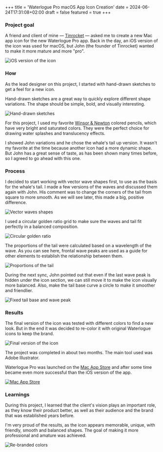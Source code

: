 +++
title = 'Waterlogue Pro macOS App Icon Creation'
date = 2024-06-24T17:31:08+02:00
draft = false
featured = true
+++

### Project goal
A friend and client of mine — [Tinrocket](https://www.tinrocket.com) — asked me to create a new Mac app icon for the new Waterlogue Pro app. Back in the day, an iOS version of the icon was used for macOS, but John (the founder of Tinrocket) wanted to make it more mature and more "pro".

![iOS version of the icon](images/1.jpg)

### How
As the lead designer on this project, I started with hand-drawn sketches to get a feel for a new icon.  

Hand-drawn sketches are a great way to quickly explore different shape variations. The shape should be simple, bold, and visually interesting.

![Hand-drawn sketches](images/2.jpg)

For this project, I used my favorite [Winsor & Newton](https://www.winsornewton.com/row/graphic-art/pencils/colour-pencils-studio-collection/) colored pencils, which have very bright and saturated colors. They were the perfect choice for drawing water splashes and translucency effects. 

I showed John variations and he chose the whale's tail up version. It wasn't my favorite at the time because another icon had a more dynamic shape. But John has a great sense of taste, as has been shown many times before, so I agreed to go ahead with this one. 

### Process
I decided to start working with vector wave shapes first, to use as the basis for the whale's tail. I made a few versions of the waves and discussed them again with John. His comment was to change the corners of the tail from square to more smooth. As we will see later, this made a big, positive difference.

![Vector waves shapes](images/3.jpg)

I used a circular golden ratio grid to make sure the waves and tail fit perfectly in a balanced composition. 

![Circular golden ratio](images/4.jpg)

The proportions of the tail were calculated based on a wavelength of the wave. As you can see here, frontal wave peaks are used as a guide for other elements to establish the relationship between them. 

![Proportions of the tail](images/5.jpg)

During the next sync, John pointed out that even if the last wave peak is hidden under the icon section, we can still move it to make the icon visually more balanced. Also, make the tail base curve a circle to make it smoother and friendlier.

![Fixed tail base and wave peak](images/6.jpg)

### Results 
The final version of the icon was tested with different colors to find a new look. But in the end it was decided to re-color it with original Waterlogue icons to keep the brand. 

![Final version of the icon](images/7.jpg)

The project was completed in about two months. The main tool used was Adobe Illustrator. 

Waterlogue Pro was launched on the [Mac App Store](https://apps.apple.com/de/app/waterlogue-pro/id1425568219?l=en-GB&mt=12) and after some time became even more successful than the iOS version of the app. 

[![Mac App Store](images/9.jpg)](https://apps.apple.com/de/app/waterlogue-pro/id1425568219?l=en-GB&mt=12)

### Learnings
During this project, I learned that the client's vision plays an important role, as they know their product better, as well as their audience and the brand that was established years before. 

I'm very proud of the results, as the icon appears memorable, unique, with friendly, smooth and balanced shapes. The goal of making it more professional and amature was achieved. 

![Re-branded colors](images/8.jpg)